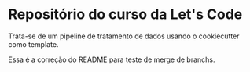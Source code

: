 # Repositório do curso da Let's Code

Trata-se de um pipeline de tratamento de dados usando o cookiecutter como template.

Essa é a correção do README para teste de merge de branchs.
